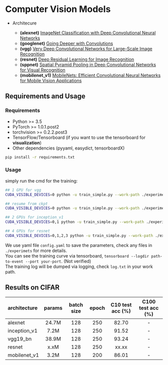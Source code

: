 # Computer Vision Models

- Architecure

  - **(alexnet)** [ImageNet Classification with Deep Convolutional Neural Networks](https://papers.nips.cc/paper/4824-imagenet-classification-with-deep-convolutional-neural-networks)
  - **(googlenet)** [Going Deeper with Convolutions](https://arxiv.org/abs/1409.4842)
  - **(vgg)** [Very Deep Convolutional Networks for Large-Scale Image Recognition](https://arxiv.org/abs/1409.1556)
  - **(resnet)** [Deep Residual Learning for Image Recognition](https://arxiv.org/abs/1512.03385)
  - **(sppnet)** [Spatial Pyramid Pooling in Deep Convolutional Networks for Visual Recognition](https://arxiv.org/abs/1406.4729)
  - **(mobilenet_v1)** [MobileNets: Efficient Convolutional Neural Networks for Mobile Vision Applications](https://arxiv.org/abs/1704.04861)
  

## Requirements and Usage 

### Requirements

- Python >= 3.5
- PyTorch >= 1.0.1.post2
- torchvision >= 0.2.2.post3
- TensorFlow/Tensorboard (if you want to use the tensorboard for **visualization**)
- Other dependencies (pyyaml, easydict, tensorboardX)

```bash
pip install -r requirements.txt
```

### Usage 

simply run the cmd for the training:

```bash
## 1 GPU for vgg
CUDA_VISIBLE_DEVICES=0 python -u train_simple.py --work-path ./experiments/vgg/cifar10

## resume from ckpt
CUDA_VISIBLE_DEVICES=0 python -u train_simple.py --work-path ./experiments/vgg/cifar10 --resume

## 2 GPUs for inception_v1
CUDA_VISIBLE_DEVICES=0,1 python -u train_simple.py --work-path ./experiments/inception_v1/cifar10

## 4 GPUs for resnet
CUDA_VISIBLE_DEVICES=0,1,2,3 python -u train_simple.py --work-path ./experiments/resnet/cifar10
``` 

We use yaml file ``config.yaml`` to save the parameters, check any files in `./experimets` for more details.  
You can see the training curve via tensorboard, ``tensorboard --logdir path-to-event --port your-port``. (Not verified)  
The training log will be dumped via logging, check ``log.txt`` in your work path.  

## Results on CIFAR

| architecture          | params | batch size | epoch | C10 test acc (%) | C100 test acc (%) |
| :-------------------- | :----: | :--------: | :---: | :--------------: | :---------------: |
| alexnet               | 24.7M  |    128     |  250  |      82.70       |         -         |
| inception_v1          |  7.2M  |    128     |  250  |      91.52       |         -         |
| vgg19_bn              | 38.9M  |    128     |  250  |      93.24       |         -         |
| resnet                |  x.xM  |    128     |  250  |      xx.xx       |         -         |
| mobilenet_v1          |  3.2M  |    128     |  200  |      86.01       |         -         |
